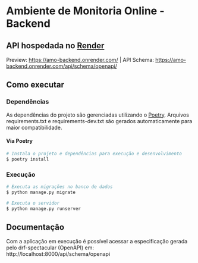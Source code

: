 # Ambiente de Monitoria Online - Backend
## API hospedada no [Render](https://render.com/)
Preview: https://amo-backend.onrender.com/ | API Schema: https://amo-backend.onrender.com/api/schema/openapi/
## Como executar
### Dependências
As dependências do projeto são gerenciadas utilizando o [Poetry](https://python-poetry.org). Arquivos requirements.txt e requirements-dev.txt são gerados automaticamente para maior compatibilidade.
#### Via Poetry
```bash
# Instala o projeto e dependências para execução e desenvolvimento
$ poetry install
```


### Execução
```bash
# Executa as migrações no banco de dados
$ python manage.py migrate

# Executa o servidor
$ python manage.py runserver
```

## Documentação
Com a aplicação em execução é possível acessar a especificação gerada pelo drf-spectacular (OpenAPI) em: http://localhost:8000/api/schema/openapi
